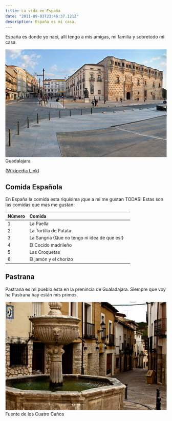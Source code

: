 ```yaml
---
title: La vida en España
date: "2011-09-03T23:46:37.121Z"
description: España es mi casa.
---
```

España es donde yo naci, allí tengo a mis amigas, mi familia y sobretodo mi casa.

![Guadalajara](./1C83887D-3A98-4815-9917-B713AC30AFB0.jpeg)
Guadalajara

([Wikipedia Link](https://es.wikipedia.org/wiki/Guadalajara_(España)))

## Comida Española

En España la comida esta riquísima ¡que a mi me gustan TODAS!
Estas son las comidas que mas me gustan:

| Número | Comida                                      |  |
| :----- | :------------------------------------------ |-:|
| 1      | La Paella                                   |  |
| 2      | La Tortilla de Patata                       |  |
| 3      | La Sangria {Que no tengo ni idea de que es!}|  |
| 4      | El Cocido madrileño                         |  |
| 5      | Las Croquetas                               |  |
| 6      | El jamón y el chorizo                       |  |


## Pastrana

Pastrana es mi pueblo esta en la prenincia de Gualadajara. Siempre que voy ha Pastrana hay están mis primos.

![Pastrana](./EE41F249-54BE-41C5-B9B0-E8F09F328B4A.jpeg)
Fuente de los Cuatro Caños

